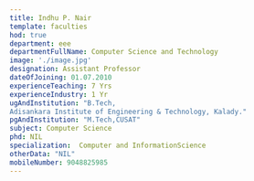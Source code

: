 ```yaml
---
title: Indhu P. Nair
template: faculties
hod: true
department: eee
departmentFullName: Computer Science and Technology
image: './image.jpg'
designation: Assistant Professor
dateOfJoining: 01.07.2010
experienceTeaching: 7 Yrs
experienceIndustry: 1 Yr
ugAndInstitution: "B.Tech,
Adisankara Institute of Engineering & Technology, Kalady."
pgAndInstitution: "M.Tech,CUSAT"
subject: Computer Science
phd: NIL
specialization:  Computer and InformationScience
otherData: "NIL"
mobileNumber: 9048825985
---
```


